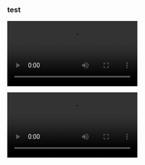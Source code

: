 ### test


<video src="https://github.com/user-attachments/assets/e1defc9b-250e-4f3c-9860-7ec6cc5ef932"></video>


<!-- GOURCE-VIDEO-START -->
<video src="https://rawcdn.githack.com/IvanTheDeveloper/test/1dc492b72845b3e71f21ac82008d7895fb73efbd/gource.mp4"></video>
<!-- GOURCE-VIDEO-END -->

